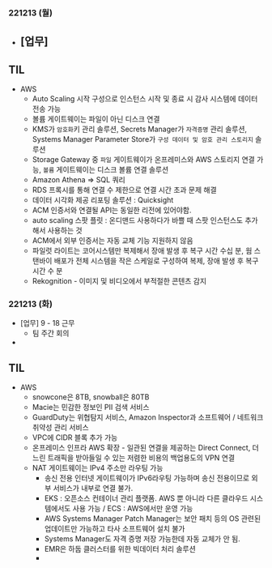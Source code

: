 ### 221213 (월)
- [업무]
	- 

## TIL
- AWS
	- Auto Scaling 시작 구성으로 인스턴스 시작 및 종료 시 감사 시스템에 데이터 전송 가능
	- 볼륨 게이트웨이는 파일이 아닌 디스크 연결
	- KMS가 `암호화`키 관리 솔루션, Secrets Manager가 `자격증명` 관리 솔루션, Systems Manager Parameter Store가 `구성 데이터 및 암호 관리 스토리지` 솔루션
	- Storage Gateway 중 `파일` 게이트웨이가 온프레미스와 AWS 스토리지 연결 가능, `볼륨` 게이트웨이는 디스크 볼륨 연결 솔루션
	- Amazon Athena => SQL 쿼리
	- RDS 프록시를 통해 연결 수 제한으로 연결 시간 초과 문제 해결
	- 데이터 시각화 제공 리포팅 솔루션 : Quicksight
	- ACM 인증서와 연결될 API는 동일한 리전에 있어야함.
	- auto scaling 스팟 플릿 : 온디맨드 사용하다가 바쁠 때 스팟 인스턴스도 추가해서 사용하는 것
	- ACM에서 외부 인증서는 자동 교체 기능 지원하지 않음
	- 파일럿 라이트는 코어시스템만 복제해서 장애 발생 후 복구 시간 수십 분, 웜 스탠바이 배포가 전체 시스템을 작은 스케일로 구성하여 복제, 장애 발생 후 복구시간 수 분
	- Rekognition - 이미지 및 비디오에서 부적절한 콘텐츠 감지

### 221213 (화)

- [업무] 9 - 18 근무
	- 팀 주간 회의
- 

## TIL
- AWS
	- snowcone은 8TB, snowball은 80TB
	- Macie는 민감한 정보인 PII 검색 서비스
	- GuardDuty는 위협탐지 서비스, Amazon Inspector과 소프트웨어 / 네트워크 취약성 관리 서비스
	- VPC에 CIDR 블록 추가 가능
	- 온프레미스 인프라 AWS 확장 - 일관된 연결을 제공하는 Direct Connect, 더 느린 트래픽을 받아들일 수 있는 저렴한 비용의 백업용도의 VPN 연결
	- NAT 게이트웨이는 IPv4 주소만 라우팅 가능  
		- 송신 전용 인터넷 게이트웨이가 IPv6라우팅 가능하며 송신 전용이므로 외부 서비스가 내부로 연결 불가.
		- EKS : 오픈소스 컨테이너 관리 플랫폼. AWS 뿐 아니라 다른 클라우드 시스템에서도 사용 가능 / ECS : AWS에서만 운영 가능
		- AWS Systems Manager Patch Manager는 보안 패치 등의 OS 관련된 업데이트만 가능하고 타사 소프트웨어 설치 불가
		- Systems Manager도 자격 증명 저장 가능한데 자동 교체가 안 됨.
		- EMR은 하둡 클러스터를 위한 빅데이터 처리 솔루션
		- 
<!--stackedit_data:
eyJoaXN0b3J5IjpbLTczNzI5ODY0MCwtMTExODQxMDc4MSw4Mj
I4OTAzLDE1ODU0MjI4MjIsMjEzNzYwMjYwMCwxMTA3MTY1MzQ5
LC02OTQwMzkzODcsLTExOTkxNzc5ODMsLTU5NDM4NjQ3NSwtMT
g5NzM1ODg5NCwxMjIyNDg1MTE0LC0zMzU3MDA5NjcsMTQ2Nzkw
Mjg4OSwxMzQ1MTc2Mzc5LDg4NTU5MjE1MywtMTU3ODU0NTA4NS
wtMzg2NTk3MDc1XX0=
-->